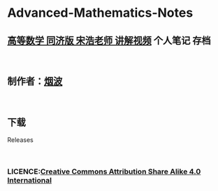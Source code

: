 # Advanced-Mathematics-Notes
## [高等数学 同济版 宋浩老师 讲解视频](https://www.bilibili.com/video/BV1Eb411u7Fw/?spm_id_from=333.337.search-card.all.click) 个人笔记 存档

<br>

## 制作者：[烟波](https://github.com/yanboishere)

<br>

## 下载
Releases

<br>

### LICENCE:[Creative Commons Attribution Share Alike 4.0 International](https://creativecommons.org/licenses/by-sa/4.0/deed.zh)
